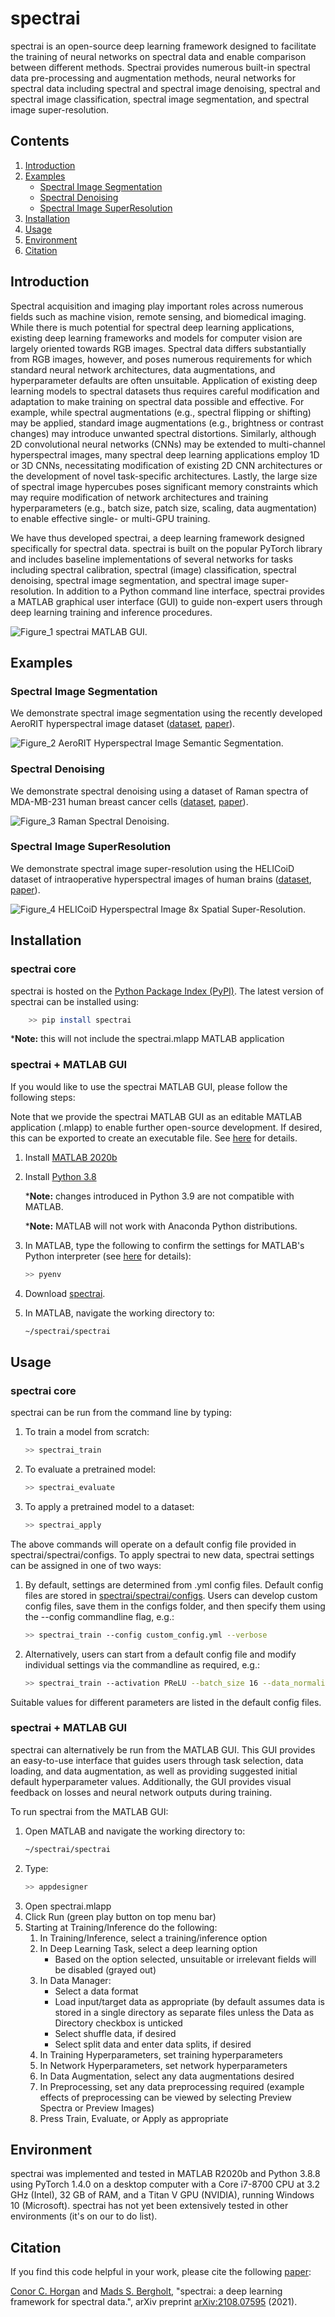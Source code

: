 # spectrai
spectrai is an open-source deep learning framework designed to facilitate the training of neural networks on spectral data and enable comparison between different methods. Spectrai provides numerous built-in spectral data pre-processing and augmentation methods, neural networks for spectral data including spectral and spectral image denoising, spectral and spectral image classification, spectral image segmentation, and spectral image super-resolution.

## Contents
1. [Introduction](#introduction)
2. [Examples](#examples)
    - [Spectral Image Segmentation](#spectral-image-segmentation)
    - [Spectral Denoising](#spectral-denoising)
    - [Spectral Image SuperResolution](#spectral-image-superresolution)
3. [Installation](#installation)
4. [Usage](#usage)
5. [Environment](#environment)
6. [Citation](#citation)

## Introduction
Spectral acquisition and imaging play important roles across numerous fields such as machine vision, remote sensing, and biomedical imaging. While there is much potential for spectral deep learning applications, existing deep learning frameworks and models for computer vision are largely oriented towards RGB images. Spectral data differs substantially from RGB images, however, and poses numerous requirements for which standard neural network architectures, data augmentations, and hyperparameter defaults are often unsuitable.  Application of existing deep learning models to spectral datasets thus requires careful modification and adaptation to make training on spectral data possible and effective. For example, while spectral augmentations (e.g., spectral flipping or shifting) may be applied, standard image augmentations (e.g., brightness or contrast changes) may introduce unwanted spectral distortions. Similarly, although 2D convolutional neural networks (CNNs) may be extended to multi-channel hyperspectral images, many spectral deep learning applications employ 1D or 3D CNNs, necessitating modification of existing 2D CNN architectures or the development of novel task-specific architectures. Lastly, the large size of spectral image hypercubes poses significant memory constraints which may require modification of network architectures and training hyperparameters (e.g., batch size, patch size, scaling, data augmentation) to enable effective single- or multi-GPU training.

We have thus developed spectrai, a deep learning framework designed specifically for spectral data. spectrai is built on the popular PyTorch library and includes baseline implementations of several networks for tasks including spectral calibration, spectral (image) classification, spectral denoising, spectral image segmentation, and spectral image super-resolution. In addition to a Python command line interface, spectrai provides a MATLAB graphical user interface (GUI) to guide non-expert users through deep learning training and inference procedures.

![Figure_1](/figures/figure_1.png)
spectrai MATLAB GUI.

## Examples
### Spectral Image Segmentation
We demonstrate spectral image segmentation using the recently developed AeroRIT hyperspectral image dataset ([dataset](https://github.com/aneesh3108/AeroRIT), [paper](https://arxiv.org/pdf/1912.08178.pdf)).

![Figure_2](/figures/figure_2.png)
AeroRIT Hyperspectral Image Semantic Segmentation.

### Spectral Denoising
We demonstrate spectral denoising using a dataset of Raman spectra of MDA-MB-231 human breast cancer cells ([dataset](), [paper](https://arxiv.org/abs/2009.13318)).

![Figure_3](/figures/figure_3.png)
Raman Spectral Denoising.

### Spectral Image SuperResolution
We demonstrate spectral image super-resolution using the HELICoiD dataset of intraoperative hyperspectral images of human brains ([dataset](https://hsibraindatabase.iuma.ulpgc.es/), [paper](https://doi.org/10.1109/ACCESS.2019.2904788)).

![Figure_4](/figures/figure_4.png)
HELICoiD Hyperspectral Image 8x Spatial Super-Resolution.

## Installation
### spectrai core
spectrai is hosted on the [Python Package Index (PyPI)](https://pypi.org/).
The latest version of spectrai can be installed using:
```bash
    >> pip install spectrai
```

*__Note:__ this will not include the spectrai.mlapp MATLAB application

### spectrai + MATLAB GUI
If you would like to use the spectrai MATLAB GUI, please follow the following steps:

Note that we provide the spectrai MATLAB GUI as an editable MATLAB application (.mlapp) to enable further open-source development. If desired, this can be exported to create an executable file. See [here](https://uk.mathworks.com/help/matlab/creating_guis/app-sharing.html) for details.
1. Install [MATLAB 2020b](https://uk.mathworks.com/downloads/web_downloads/download_release?release=R2020b)
2. Install [Python 3.8](https://www.python.org/downloads/) 

    *__Note:__ changes introduced in Python 3.9 are not compatible with MATLAB.
    
    *__Note:__ MATLAB will not work with Anaconda Python distributions.
    
3. In MATLAB, type the following to confirm the settings for MATLAB's Python interpreter (see [here](https://uk.mathworks.com/help/matlab/ref/pyenv.html) for details):
    ```bash
    >> pyenv
    ```
4. Download [spectrai](https://github.com/conor-horgan/spectrai). 
5. In MATLAB, navigate the working directory to:
    ```bash
    ~/spectrai/spectrai
    ```

## Usage
### spectrai core
spectrai can be run from the command line by typing:

1. To train a model from scratch:
    ```bash
    >> spectrai_train
    ```
2. To evaluate a pretrained model:
    ```bash
    >> spectrai_evaluate
    ```
3. To apply a pretrained model to a dataset:
    ```bash
    >> spectrai_apply
    ```

The above commands will operate on a default config file provided in spectrai/spectrai/configs. To apply spectrai to new data, spectrai settings can be assigned in one of two ways:
1. By default, settings are determined from .yml config files. Default config files are stored in [spectrai/spectrai/configs](https://github.com/conor-horgan/spectrai/tree/main/spectrai/configs). Users can develop custom config files, save them in the configs folder, and then specify them using the --config commandline flag, e.g.:
    ```bash
    >> spectrai_train --config custom_config.yml --verbose
    ```
2. Alternatively, users can start from a default config file and modify individual settings via the commandline as required, e.g.:
    ```bash
    >> spectrai_train --activation PReLU --batch_size 16 --data_normalization "Max Value"
    ```

Suitable values for different parameters are listed in the default config files.

### spectrai + MATLAB GUI
spectrai can alternatively be run from the MATLAB GUI. This GUI provides an easy-to-use interface that guides users through task selection, data loading, and data augmentation, as well as providing suggested initial default hyperparameter values. Additionally, the GUI provides visual feedback on losses and neural network outputs during training.

To run spectrai from the MATLAB GUI:

1. Open MATLAB and navigate the working directory to:
    ```bash
    ~/spectrai/spectrai
    ```
2. Type:
    ```bash
    >> appdesigner
    ```
3. Open spectrai.mlapp
4. Click Run (green play button on top menu bar)
5. Starting at Training/Inference do the following:
    1. In Training/Inference, select a training/inference option
    2. In Deep Learning Task, select a deep learning option
        - Based on the option selected, unsuitable or irrelevant fields will be disabled (grayed out)
    3. In Data Manager:
        - Select a data format
        - Load input/target data as appropriate (by default assumes data is stored in a single directory as separate files unless the Data as Directory checkbox is unticked
        - Select shuffle data, if desired
        - Select split data and enter data splits, if desired
    4. In Training Hyperparameters, set training hyperparameters
    5. In Network Hyperparameters, set network hyperparameters
    6. In Data Augmentation, select any data augmentations desired
    7. In Preprocessing, set any data preprocessing required (example effects of preprocessing can be viewed by selecting Preview Spectra or Preview Images)
    8. Press Train, Evaluate, or Apply as appropriate

## Environment
spectrai was implemented and tested in MATLAB R2020b and Python 3.8.8 using PyTorch 1.4.0 on a desktop computer with a Core i7-8700 CPU at 3.2 GHz (Intel), 32 GB of RAM, and a Titan V GPU (NVIDIA), running Windows 10 (Microsoft).
spectrai has not yet been extensively tested in other environments (it's on our to do list).

## Citation
If you find this code helpful in your work, please cite the following [paper](https://arxiv.org/abs/2108.07595):

[Conor C. Horgan](https://www.kcl.ac.uk/people/conor-horgan) and [Mads S. Bergholt](http://www.bergholtlab.com/), "spectrai: a deep learning framework for spectral data.", arXiv preprint [arXiv:2108.07595](https://arxiv.org/abs/2108.07595) (2021).
